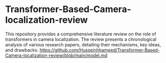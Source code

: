# Transformer-Based-Camera-localization-review
This repository provides a comprehensive literature review on the role of transformers in camera localization. The review presents a chronological analysis of various research papers, detailing their mechanisms, key ideas, and drawbacks.
https://github.com/Husseinhhameed/Transformer-Based-Camera-localization-review/blob/main/model.md
